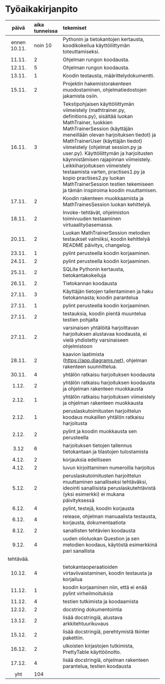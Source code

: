 # Työaikakirjanpito

| päivä | aika tunneissa | tekemiset  |
| :----:|:-----| :-----|
| ennen 10.11.  | noin 10    | Pythonin ja tietokantojen kertausta, koodikokeilua käyttöliittymän toteuttamiseksi.  |
| 11.11. | 2    | Ohjelman rungon koodausta. |
| 12.11. | 5    | Ohjelman rungon koodausta. |
| 13.11. | 1    | Koodin testausta, määrittelydokumentti. |
|15.11. | 2 | Projektin hakemistorakenteen muodostaminen, ohjelmatiedostojen jakamista osiin.
|16.11. | 3 | Tekstipohjaisen käyttöliittymän viimeistely (mathtrainer.py, definitions.py), sisältää luokan MathTrainer, luokkien MathTrainerSession (käyttäjän meneillään olevan harjoituksen tiedot) ja MathTrainerUser (käyttäjän tiedot) viimeistely (ohjelmat session.py ja user.py). Käyttöliittymän ja harjoitusten käynnistämisen rajapinnan viimeistely. Leikkiharjoituksen viimeistely testaamista varten, practises1.py ja kopio practises2.py luokan MathTrainerSession testien tekemiseen ja tämän inspiroima koodin muuttamisen. |
|17.11. | 2 | Koodin rakenteen muokkaamista ja MathTrainesSession luokan kehittelyä. |
|18.11. | 2 | Invoke-tehtävät, ohjelmiston toimivuuden testaaminen virtuaalityöasemassa. |
|20.11. | 2 | Luokan MathTrainerSession metodien testaukset valmiiksi, koodin kehittelyä README päivitys, changelog. |
|23.11. | 1 | pylint perusteella koodin korjaaminen. |
|24.11. | 2 | pylint perusteella koodin korjaaminen. |
|25.11. | 2 | SQLite Pythonin kertausta, tietokantakokeiluja |
|26.11. | 2 | Tietokannan koodausta |
|27.11. | 3 | Käyttäjän tietojen tallentaminen ja haku tietokannasta; koodin parantelua |
|27.11. | 1 | pylint perusteella koodin korjaaminen. |
|27.11. | 2 | testauksia, koodin pientä muuntelua testien pohjalta |
|27.11. | 2 | varsinaisen yhtälöitä harjoittavan harjoituksen alustavaa koodausta, ei vielä yhdistetty varsinaiseen ohjelmistoon |
|28.11. | 2 |kaavion laatimista (https://app.diagrams.net), ohjelman rakenteen suunnittelua.|
|30.11. | 4 |yhtälön ratkaisu harjoituksen koodausta |
|1.12. | 2 |yhtälön ratkaisu harjoituksen koodausta ja ohjelman rakenteen muokkausta |
|2.12. | 1 |yhtälön ratkaisu harjoituksen viimeistely ja ohjelman rakenteen muokkausta | 
|2.12. | 1 |peruslaskutoimitusten harjoittelun koodaus mukaillen yhtälön ratkaisu harjoitusta |
|2.12. | 2 |pylint ja koodin muokkausta sen perusteella |
|3.12 | 6 | harjoituksen tietojen tallennus tietokantaan ja tilastojen tulostamista |
|4.12.| 2 | korjauksia edelliseen |
|4.12.| 2 | luvun kirjoittaminen numeroilla harjoitus
|5.12.| 2 | peruslaskutoimitusten harjoittelun muuttaminen sanalliseksi tehtäväksi, ideointi sanallisista peruslaskutehtävistä (yksi esimerkki) ei mukana päivityksessä |
|6.12.| 4 | pylint, testejä, koodin korjausta |
|6.12.| 4 | release, ohjelman manuaalista testausta, korjausta, dokumentaatiota |
|8.12.| 2 | sanallisten tehtävien koodausta |
|9.12.| 4 | uuden olioluokan Question ja sen metodien koodaus, käytöstä esimerkkinä pari sanallista
tehtävää. |
|10.12.|4| tietokantaoperaatioiden virtaviivaistaminen, koodin testausta ja korjailua|
|11.12.|1| koodin korjaaminen niin, että ei enää pylint virheilmoituksia|
|11.12.|4| testien tutkimista ja koodaamista|
|12.12.|2| docstring dokumentointia|
|13.12.|2| lisää docstringiä, alustava arkkitehtuurikuvaus|
|15.12.|2| lisää docstringiä, perehtymistä tkinter pakettiin.|
|16.12.|2| ulkoisten kirjastojen tutkimista, PrettyTable käyttöönotto.|
|17.12.|4| lisää docstringiä, ohjelman rakenteen parantelua, testien koodausta|
| yht |104 |
